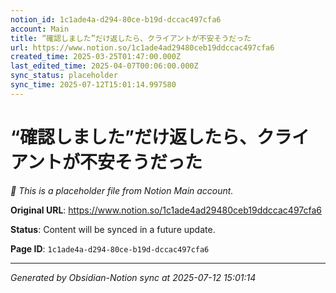 ```yaml
---
notion_id: 1c1ade4a-d294-80ce-b19d-dccac497cfa6
account: Main
title: “確認しました”だけ返したら、クライアントが不安そうだった
url: https://www.notion.so/1c1ade4ad29480ceb19ddccac497cfa6
created_time: 2025-03-25T01:47:00.000Z
last_edited_time: 2025-04-07T00:06:00.000Z
sync_status: placeholder
sync_time: 2025-07-12T15:01:14.997580
---
```


# “確認しました”だけ返したら、クライアントが不安そうだった

*🔄 This is a placeholder file from Notion Main account.*

**Original URL**: https://www.notion.so/1c1ade4ad29480ceb19ddccac497cfa6

**Status**: Content will be synced in a future update.

**Page ID**: `1c1ade4a-d294-80ce-b19d-dccac497cfa6`

---

*Generated by Obsidian-Notion sync at 2025-07-12 15:01:14*
